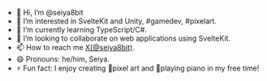 - 👋 Hi, I’m @seiya8bit
- 👀 I’m interested in SvelteKit and Unity, #gamedev, #pixelart.
- 🌱 I’m currently learning TypeScript/C#.
- 💞️ I’m looking to collaborate on web applications using SvelteKit.
- 📫 How to reach me [X(@seiya8bit)](https://x.com/seiya8bit).
- 😄 Pronouns: he/him, Seiya.
- ⚡ Fun fact: I enjoy creating 🎨pixel art and 🎹playing piano in my free time!

<!---
yamaimo-illus/yamaimo-illus is a ✨ special ✨ repository because its `README.md` (this file) appears on your GitHub profile.
You can click the Preview link to take a look at your changes.
--->
